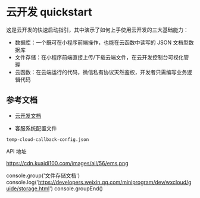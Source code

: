 # 云开发 quickstart

这是云开发的快速启动指引，其中演示了如何上手使用云开发的三大基础能力：

- 数据库：一个既可在小程序前端操作，也能在云函数中读写的 JSON 文档型数据库
- 文件存储：在小程序前端直接上传/下载云端文件，在云开发控制台可视化管理
- 云函数：在云端运行的代码，微信私有协议天然鉴权，开发者只需编写业务逻辑代码

## 参考文档

- [云开发文档](https://developers.weixin.qq.com/miniprogram/dev/wxcloud/basis/getting-started.html)

- 客服系统配置文件
```
temp-cloud-callback-config.json
```


API 地址

https://cdn.kuaidi100.com/images/all/56/ems.png


console.group('文件存储文档')
console.log('https://developers.weixin.qq.com/miniprogram/dev/wxcloud/guide/storage.html')
console.groupEnd()